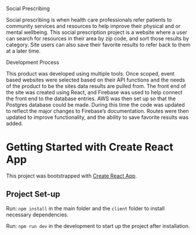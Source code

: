 Social Prescribing

Social prescribing is when health care professionals refer patients to community services and resources to help improve their physical and or mental wellbeing. This social prescription project is a website where a user can search for resources in their area by zip code, and sort those results by category. Site users can also save their favorite results to refer back to them at a later time.

Development Process

This product was developed using multiple tools. Once scoped, event based websites were selected based on their API functions and the needs of the product to be the sites data results are pulled from. The front end of the site was created using React, and Firebase was used to help connect the front end to the database entries. AWS was then set up so that the Postgres database could be made. During this time the code was updated to reflect the major changes to Firebase’s documentation. Routes were then updated to improve functionality, and the ability to save favorite results was added. 

# Getting Started with Create React App

This project was bootstrapped with [Create React App](https://github.com/facebook/create-react-app).

## Project Set-up

Run: `npm install` in the main folder and the `client` folder to install necessary dependencies. 

Run: `npm run dev` in the development  to start up the project after installation.
